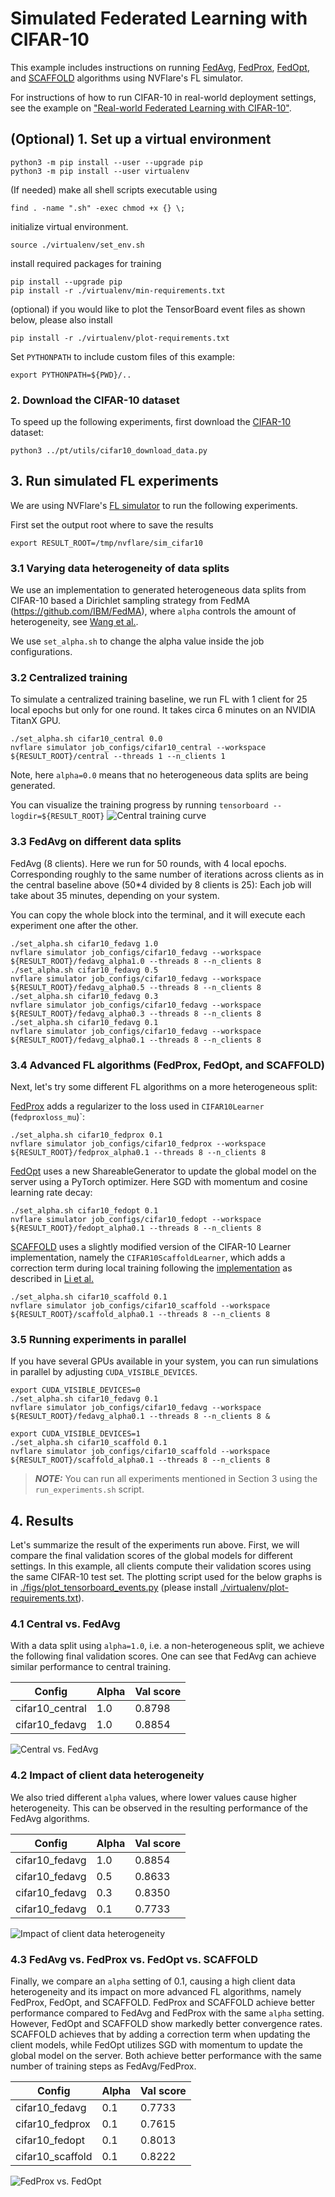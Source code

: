 # Simulated Federated Learning with CIFAR-10

This example includes instructions on running [FedAvg](https://arxiv.org/abs/1602.05629), 
[FedProx](https://arxiv.org/abs/1812.06127), [FedOpt](https://arxiv.org/abs/2003.00295), 
and [SCAFFOLD](https://arxiv.org/abs/1910.06378) algorithms using NVFlare's FL simulator.

For instructions of how to run CIFAR-10 in real-world deployment settings, 
see the example on ["Real-world Federated Learning with CIFAR-10"](../cifar10-real-world/README.md).

## (Optional) 1. Set up a virtual environment
```
python3 -m pip install --user --upgrade pip
python3 -m pip install --user virtualenv
```
(If needed) make all shell scripts executable using
```
find . -name ".sh" -exec chmod +x {} \;
```
initialize virtual environment.
```
source ./virtualenv/set_env.sh
```
install required packages for training
```
pip install --upgrade pip
pip install -r ./virtualenv/min-requirements.txt
```
(optional) if you would like to plot the TensorBoard event files as shown below, please also install
```
pip install -r ./virtualenv/plot-requirements.txt
```
Set `PYTHONPATH` to include custom files of this example:
```
export PYTHONPATH=${PWD}/..
```

### 2. Download the CIFAR-10 dataset 
To speed up the following experiments, first download the [CIFAR-10](https://www.cs.toronto.edu/~kriz/cifar.html) dataset:
```
python3 ../pt/utils/cifar10_download_data.py
```

## 3. Run simulated FL experiments

We are using NVFlare's [FL simulator](https://nvflare.readthedocs.io/en/latest/user_guide/fl_simulator.html) to run the following experiments. 

First set the output root where to save the results
```
export RESULT_ROOT=/tmp/nvflare/sim_cifar10
```

### 3.1 Varying data heterogeneity of data splits

We use an implementation to generated heterogeneous data splits from CIFAR-10 based a Dirichlet sampling strategy 
from FedMA (https://github.com/IBM/FedMA), where `alpha` controls the amount of heterogeneity, 
see [Wang et al.](https://arxiv.org/abs/2002.06440).

We use `set_alpha.sh` to change the alpha value inside the job configurations.

### 3.2 Centralized training

To simulate a centralized training baseline, we run FL with 1 client for 25 local epochs but only for one round. 
It takes circa 6 minutes on an NVIDIA TitanX GPU.
```
./set_alpha.sh cifar10_central 0.0
nvflare simulator job_configs/cifar10_central --workspace ${RESULT_ROOT}/central --threads 1 --n_clients 1
```
Note, here `alpha=0.0` means that no heterogeneous data splits are being generated.

You can visualize the training progress by running `tensorboard --logdir=${RESULT_ROOT}`
![Central training curve](./figs/central_training.png)

### 3.3 FedAvg on different data splits

FedAvg (8 clients). Here we run for 50 rounds, with 4 local epochs. Corresponding roughly 
to the same number of iterations across clients as in the central baseline above (50*4 divided by 8 clients is 25):
Each job will take about 35 minutes, depending on your system. 

You can copy the whole block into the terminal, and it will execute each experiment one after the other.
```
./set_alpha.sh cifar10_fedavg 1.0
nvflare simulator job_configs/cifar10_fedavg --workspace ${RESULT_ROOT}/fedavg_alpha1.0 --threads 8 --n_clients 8
./set_alpha.sh cifar10_fedavg 0.5
nvflare simulator job_configs/cifar10_fedavg --workspace ${RESULT_ROOT}/fedavg_alpha0.5 --threads 8 --n_clients 8
./set_alpha.sh cifar10_fedavg 0.3
nvflare simulator job_configs/cifar10_fedavg --workspace ${RESULT_ROOT}/fedavg_alpha0.3 --threads 8 --n_clients 8
./set_alpha.sh cifar10_fedavg 0.1
nvflare simulator job_configs/cifar10_fedavg --workspace ${RESULT_ROOT}/fedavg_alpha0.1 --threads 8 --n_clients 8
```

### 3.4 Advanced FL algorithms (FedProx, FedOpt, and SCAFFOLD)

Next, let's try some different FL algorithms on a more heterogeneous split:

[FedProx](https://arxiv.org/abs/1812.06127) adds a regularizer to the loss used in `CIFAR10Learner` (`fedproxloss_mu`)`:
```
./set_alpha.sh cifar10_fedprox 0.1
nvflare simulator job_configs/cifar10_fedprox --workspace ${RESULT_ROOT}/fedprox_alpha0.1 --threads 8 --n_clients 8
```
[FedOpt](https://arxiv.org/abs/2003.00295) uses a new ShareableGenerator to update the global model on the server using a PyTorch optimizer. 
Here SGD with momentum and cosine learning rate decay:
```
./set_alpha.sh cifar10_fedopt 0.1
nvflare simulator job_configs/cifar10_fedopt --workspace ${RESULT_ROOT}/fedopt_alpha0.1 --threads 8 --n_clients 8
```
[SCAFFOLD](https://arxiv.org/abs/1910.06378) uses a slightly modified version of the CIFAR-10 Learner implementation, namely the `CIFAR10ScaffoldLearner`, which adds a correction term during local training following the [implementation](https://github.com/Xtra-Computing/NIID-Bench) as described in [Li et al.](https://arxiv.org/abs/2102.02079)
```
./set_alpha.sh cifar10_scaffold 0.1
nvflare simulator job_configs/cifar10_scaffold --workspace ${RESULT_ROOT}/scaffold_alpha0.1 --threads 8 --n_clients 8
```

### 3.5 Running experiments in parallel

If you have several GPUs available in your system, you can run simulations in parallel by adjusting `CUDA_VISIBLE_DEVICES`.

```
export CUDA_VISIBLE_DEVICES=0
./set_alpha.sh cifar10_fedavg 0.1
nvflare simulator job_configs/cifar10_fedavg --workspace ${RESULT_ROOT}/fedavg_alpha0.1 --threads 8 --n_clients 8 &

export CUDA_VISIBLE_DEVICES=1
./set_alpha.sh cifar10_scaffold 0.1
nvflare simulator job_configs/cifar10_scaffold --workspace ${RESULT_ROOT}/scaffold_alpha0.1 --threads 8 --n_clients 8
```

> **_NOTE:_** You can run all experiments mentioned in Section 3 using the `run_experiments.sh` script.

## 4. Results

Let's summarize the result of the experiments run above. First, we will compare the final validation scores of 
the global models for different settings. In this example, all clients compute their validation scores using the
same CIFAR-10 test set. The plotting script used for the below graphs is in 
[./figs/plot_tensorboard_events.py](./figs/plot_tensorboard_events.py) 
(please install [./virtualenv/plot-requirements.txt](./virtualenv/plot-requirements.txt)).

### 4.1 Central vs. FedAvg
With a data split using `alpha=1.0`, i.e. a non-heterogeneous split, we achieve the following final validation scores.
One can see that FedAvg can achieve similar performance to central training.

| Config	| Alpha	| 	Val score	| 
| ----------- | ----------- |  ----------- |
| cifar10_central | 1.0	| 	0.8798	| 
| cifar10_fedavg  | 1.0	| 	0.8854	| 

![Central vs. FedAvg](./figs/central_vs_fedavg.png)

### 4.2 Impact of client data heterogeneity

We also tried different `alpha` values, where lower values cause higher heterogeneity. 
This can be observed in the resulting performance of the FedAvg algorithms.  

| Config |	Alpha |	Val score |
| ----------- | ----------- |  ----------- |
| cifar10_fedavg |	1.0 |	0.8854 |
| cifar10_fedavg |	0.5 |	0.8633 |
| cifar10_fedavg |	0.3 |	0.8350 |
| cifar10_fedavg |	0.1 |	0.7733 |

![Impact of client data heterogeneity](./figs/fedavg_alpha.png)

### 4.3 FedAvg vs. FedProx vs. FedOpt vs. SCAFFOLD

Finally, we compare an `alpha` setting of 0.1, causing a high client data heterogeneity and its 
impact on more advanced FL algorithms, namely FedProx, FedOpt, and SCAFFOLD. 
FedProx and SCAFFOLD achieve better performance compared to FedAvg and FedProx with the same `alpha` setting. 
However, FedOpt and SCAFFOLD show markedly better convergence rates. 
SCAFFOLD achieves that by adding a correction term when updating the client models, while FedOpt utilizes SGD with momentum 
to update the global model on the server. 
Both achieve better performance with the same number of training steps as FedAvg/FedProx.

| Config           |	Alpha |	Val score |
|------------------| ----------- |  ---------- |
| cifar10_fedavg   |	0.1 |	0.7733 |
| cifar10_fedprox  |	0.1 |	0.7615 |
| cifar10_fedopt   |	0.1 |	0.8013 |
| cifar10_scaffold |	0.1 |	0.8222 |

![FedProx vs. FedOpt](./figs/fedopt_fedprox_scaffold.png)
